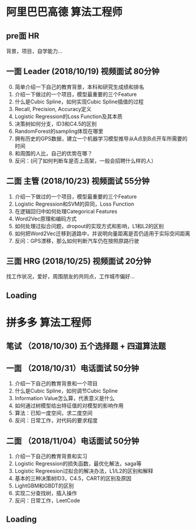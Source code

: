 # 阿里巴巴高德 算法工程师

## pre面 HR 
背景，项目，自学能力...

## 一面 Leader (2018/10/19) 视频面试 80分钟
0. 简单介绍一下自己的教育背景，本科和研究生成绩和排名
1. 介绍一下做过的一个项目，模型最重要的三个Feature
2. 什么是Cubic Spline，如何实现Cubic Spline插值的过程
3. Recall, Precision, Accuracy定义
4. Logistic Regression的Loss Function及其本质
5. 决策树如何分支，ID3和C4.5的区别
6. RandomForest的sampling体现在哪里
7. 拥有历史的GPS数据，建立一个机器学习模型推导从A点到B点开车所需要的时间
8. 和周围的人比，自己的优势在哪？
9. 反问：(问了如何判断车是否上高架，一般会招聘什么样的人）

## 二面 主管 (2018/10/23) 视频面试 55分钟
1. 介绍一下做过的一个项目，模型最重要的三个Feature
2. Logistic Regression和SVM的异同，Loss Function
3. 在逻辑回归中如何处理Categorical Features
4. Word2Vec原理和编码方式
5. 如何处理过拟合问题，dropout的实现方式和影响，L1和L2的区别
6. 如何把Word2Vec迁移到道路中，并说明向量距离是否仍适用于实际空间距离
7. 反问：GPS漂移，那么如何判断汽车仍在按照原路行驶

## 三面 HRG (2018/10/25) 视频面试 20分钟 
找工作状况，爱好，周围朋友的共同点，工作城市偏好...

## Loading



# 拼多多 算法工程师

## 笔试 （2018/10/30) 五个选择题 + 四道算法题 

## 一面 （2018/10/31）电话面试 50分钟
1. 介绍一下自己的教育背景和一个项目
2. 什么是Cubic Spline，如何调节Cubic Spline
3. Information Value怎么算，代表意义是什么
4. 如何通过树模型给出特征值的对模型的影响作用 
5. 算法：已知一度空间，求二度空间
6. 反问：日常工作，对代码的要求程度

## 二面 （2018/11/04）电话面试 50分钟
1. 介绍一下自己的教育背景和实习
2. Logistic Regression的损失函数，最优化解法，saga等
3. Logistic Regreesion过拟合的解决办法，L1/L2的区别和解释
4. 基本的三种决策树ID3，C4.5，CART的区别及原因
5. LightGBM和GBDT的区别
6. 实现二分查找树，插入操作
7. 反问：日常工作，LeetCode

## Loading

